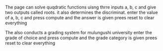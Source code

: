 The page can solve quqdratic functions uisng thrre inputs a, b, c and give two outputs called roots. it also determines the discriminat.
enter the value of a, b, c and press compute and the answer is given
prees reset to clear everything

The also conducts a grading system for mulungushi university
enter the grade of choice and press compute and the grade category is given
prees reset to clear everything

